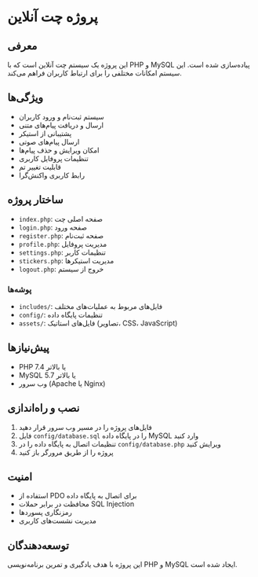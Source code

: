  # پروژه چت آنلاین

## معرفی
این پروژه یک سیستم چت آنلاین است که با PHP و MySQL پیاده‌سازی شده است. این سیستم امکانات مختلفی را برای ارتباط کاربران فراهم می‌کند.

## ویژگی‌ها
- سیستم ثبت‌نام و ورود کاربران
- ارسال و دریافت پیام‌های متنی
- پشتیبانی از استیکر
- ارسال پیام‌های صوتی
- امکان ویرایش و حذف پیام‌ها
- تنظیمات پروفایل کاربری
- قابلیت تغییر تم
- رابط کاربری واکنش‌گرا

## ساختار پروژه
- `index.php`: صفحه اصلی چت
- `login.php`: صفحه ورود
- `register.php`: صفحه ثبت‌نام
- `profile.php`: مدیریت پروفایل
- `settings.php`: تنظیمات کاربر
- `stickers.php`: مدیریت استیکرها
- `logout.php`: خروج از سیستم

### پوشه‌ها
- `includes/`: فایل‌های مربوط به عملیات‌های مختلف
- `config/`: تنظیمات پایگاه داده
- `assets/`: فایل‌های استاتیک (تصاویر، CSS، JavaScript)

## پیش‌نیازها
- PHP 7.4 یا بالاتر
- MySQL 5.7 یا بالاتر
- وب سرور (Apache یا Nginx)

## نصب و راه‌اندازی
1. فایل‌های پروژه را در مسیر وب سرور قرار دهید
2. فایل `config/database.sql` را در پایگاه داده MySQL وارد کنید
3. تنظیمات اتصال به پایگاه داده را در `config/database.php` ویرایش کنید
4. پروژه را از طریق مرورگر باز کنید

## امنیت
- استفاده از PDO برای اتصال به پایگاه داده
- محافظت در برابر حملات SQL Injection
- رمزنگاری پسوردها
- مدیریت نشست‌های کاربری

## توسعه‌دهندگان
این پروژه با هدف یادگیری و تمرین برنامه‌نویسی PHP و MySQL ایجاد شده است.